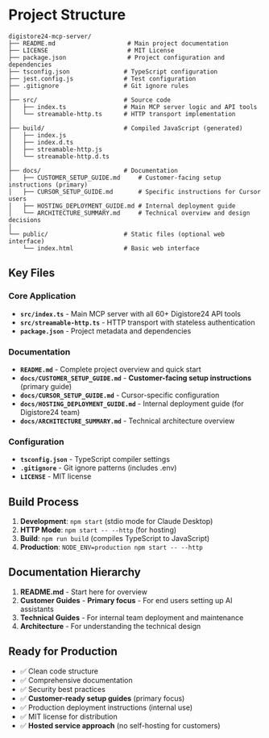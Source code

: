 # Project Structure

```
digistore24-mcp-server/
├── README.md                    # Main project documentation
├── LICENSE                      # MIT License
├── package.json                 # Project configuration and dependencies
├── tsconfig.json               # TypeScript configuration
├── jest.config.js              # Test configuration
├── .gitignore                  # Git ignore rules
│
├── src/                        # Source code
│   ├── index.ts                # Main MCP server logic and API tools
│   └── streamable-http.ts      # HTTP transport implementation
│
├── build/                      # Compiled JavaScript (generated)
│   ├── index.js
│   ├── index.d.ts
│   ├── streamable-http.js
│   └── streamable-http.d.ts
│
├── docs/                       # Documentation
│   ├── CUSTOMER_SETUP_GUIDE.md     # Customer-facing setup instructions (primary)
│   ├── CURSOR_SETUP_GUIDE.md       # Specific instructions for Cursor users
│   ├── HOSTING_DEPLOYMENT_GUIDE.md # Internal deployment guide
│   └── ARCHITECTURE_SUMMARY.md     # Technical overview and design decisions
│
└── public/                     # Static files (optional web interface)
    └── index.html              # Basic web interface
```

## Key Files

### Core Application
- **`src/index.ts`** - Main MCP server with all 60+ Digistore24 API tools
- **`src/streamable-http.ts`** - HTTP transport with stateless authentication
- **`package.json`** - Project metadata and dependencies

### Documentation  
- **`README.md`** - Complete project overview and quick start
- **`docs/CUSTOMER_SETUP_GUIDE.md`** - **Customer-facing setup instructions** (primary guide)
- **`docs/CURSOR_SETUP_GUIDE.md`** - Cursor-specific configuration
- **`docs/HOSTING_DEPLOYMENT_GUIDE.md`** - Internal deployment guide (for Digistore24 team)
- **`docs/ARCHITECTURE_SUMMARY.md`** - Technical architecture overview

### Configuration
- **`tsconfig.json`** - TypeScript compiler settings
- **`.gitignore`** - Git ignore patterns (includes .env)
- **`LICENSE`** - MIT license

## Build Process

1. **Development**: `npm start` (stdio mode for Claude Desktop)
2. **HTTP Mode**: `npm start -- --http` (for hosting)
3. **Build**: `npm run build` (compiles TypeScript to JavaScript)
4. **Production**: `NODE_ENV=production npm start -- --http`

## Documentation Hierarchy

1. **README.md** - Start here for overview
2. **Customer Guides** - **Primary focus** - For end users setting up AI assistants
3. **Technical Guides** - For internal team deployment and maintenance
4. **Architecture** - For understanding the technical design

## Ready for Production

- ✅ Clean code structure
- ✅ Comprehensive documentation  
- ✅ Security best practices
- ✅ **Customer-ready setup guides** (primary focus)
- ✅ Production deployment instructions (internal use)
- ✅ MIT license for distribution
- ✅ **Hosted service approach** (no self-hosting for customers)
